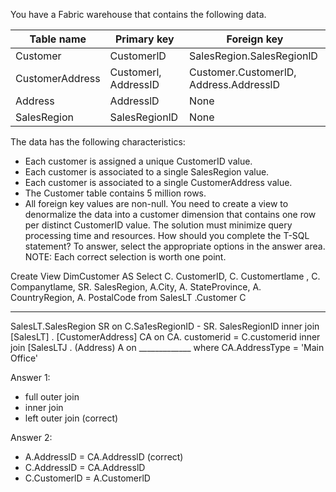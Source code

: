 You have a Fabric warehouse that contains the following data.

| Table name      | Primary key                | Foreign key                              |
|-----------------|----------------------------|------------------------------------------|
| Customer        | CustomerlD                 | SalesRegion.SalesRegionlD               |
| CustomerAddress | Customerl, AddressID       | Customer.CustomerlD, Address.AddresslD  |
| Address         | AddresslD                  | None                                    |
| SalesRegion     | SalesRegionlD             | None                                    |


The data has the following characteristics:
- Each customer is assigned a unique CustomerID value.
- Each customer is associated to a single SalesRegion value.
- Each customer is associated to a single CustomerAddress value.
- The Customer table contains 5 million rows.
- All foreign key values are non-null.
You need to create a view to denormalize the data into a customer dimension that contains one row per distinct CustomerID value. The solution must minimize query processing time and resources.
How should you complete the T-SQL statement? To answer, select the appropriate options in the answer area.
NOTE: Each correct selection is worth one point.

Create View DimCustomer AS
Select
C. CustomerID,
C. Customertlame ,
C. Companytlame,
SR. SalesRegion,
A.City,
A. StateProvince,
A. CountryRegion,
A. PostalCode
from SalesLT .Customer C
_____________
SalesLT.SalesRegion SR on C.Sa1esRegionID - SR. SalesRegionID
inner join [SalesLT] . [CustomerAddress] CA on CA. customerid = C.customerid
inner join [SalesLTJ . (Address) A on _____________
where CA.AddressType = 'Main Office'

Answer 1:
- full outer join
- inner join
- left outer join (correct)

Answer 2:
- A.AddresslD = CA.AddresslD (correct)
- C.AddresslD = CA.AddresslD
- C.CustomerlD = A.CustomerlD